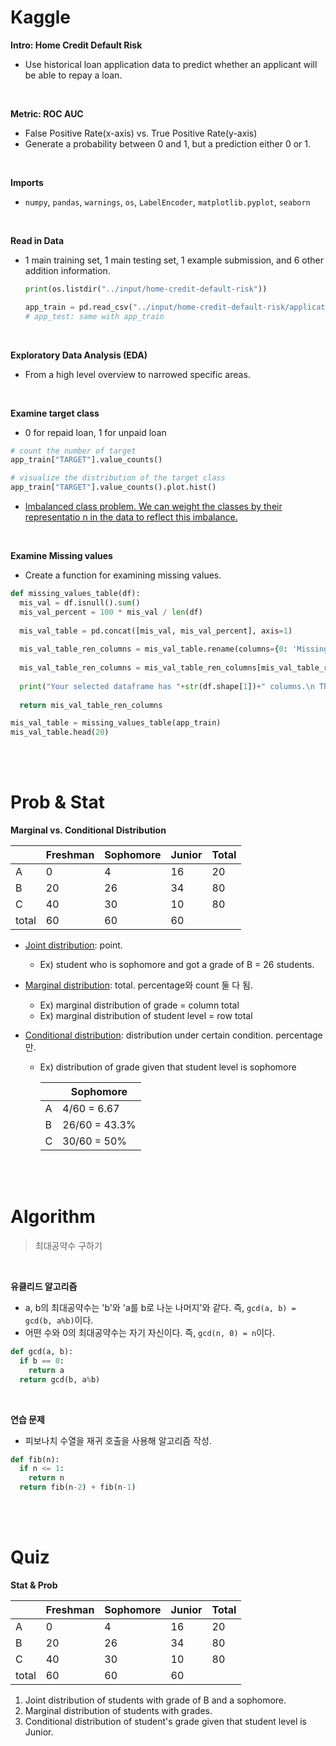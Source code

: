 # Kaggle

**Intro: Home Credit Default Risk**

- Use historical loan application data to predict whether an applicant will be able to repay a loan.

<br>

**Metric: ROC AUC**

- False Positive Rate(x-axis) vs. True Positive Rate(y-axis)
- Generate a probability between 0 and 1, but a prediction either 0 or 1.

<br>

**Imports**

- `numpy`, `pandas`, `warnings`, `os`, `LabelEncoder`, `matplotlib.pyplot`, `seaborn`

<br>

**Read in Data**

- 1 main training set, 1 main testing set, 1 example submission, and 6 other addition information.

  ~~~python
  print(os.listdir("../input/home-credit-default-risk"))
  
  app_train = pd.read_csv("../input/home-credit-default-risk/application_train.csv")
  # app_test: same with app_train
  ~~~

<br>

**Exploratory Data Analysis (EDA)**

- From a high level overview to narrowed specific areas.

<br>

**Examine target class**

- 0 for repaid loan, 1 for unpaid loan

~~~Python
# count the number of target
app_train["TARGET"].value_counts()

# visualize the distribution of the target class
app_train["TARGET"].value_counts().plot.hist()
~~~

- <u>Imbalanced class problem. We can weight the classes by their representatio n in the data to reflect this imbalance.</u>

<br>

**Examine Missing values**

- Create a function for examining missing values.

~~~python
def missing_values_table(df):
  mis_val = df.isnull().sum()
  mis_val_percent = 100 * mis_val / len(df)
  
  mis_val_table = pd.concat([mis_val, mis_val_percent], axis=1)
  
  mis_val_table_ren_columns = mis_val_table.rename(columns={0: 'Missing values', 1: '% of Total values'})
  
  mis_val_table_ren_columns = mis_val_table_ren_columns[mis_val_table_ren_columns.iloc[:, 1] != 0].sort_values('% of Total values', ascending=False).round(1)
  
  print("Your selected dataframe has "+str(df.shape[1])+" columns.\n There are "+str(mis_val_table_ren_columns.shape[0])+" columns that have missing values.")
  
  return mis_val_table_ren_columns
~~~

~~~Python
mis_val_table = missing_values_table(app_train)
mis_val_table.head(20)
~~~

<br>

<br>

# Prob & Stat

**Marginal vs. Conditional Distribution**

|       | Freshman | Sophomore | Junior | Total |
| ----- | -------- | --------- | ------ | ----- |
| A     | 0        | 4         | 16     | 20    |
| B     | 20       | 26        | 34     | 80    |
| C     | 40       | 30        | 10     | 80    |
| total | 60       | 60        | 60     |       |

- <u>Joint distribution</u>: point.

  - Ex) student who is sophomore and got a grade of B = 26 students.

- <u>Marginal distribution</u>: total. percentage와 count 둘 다 됨.

  - Ex) marginal distribution of grade = column total
  - Ex) marginal distribution of student level = row total

- <u>Conditional distribution</u>: distribution under certain condition. percentage만.

  - Ex) distribution of grade given that student level is sophomore

    |      | Sophomore     |
    | ---- | ------------- |
    | A    | 4/60 = 6.67   |
    | B    | 26/60 = 43.3% |
    | C    | 30/60 = 50%   |

<br>

<br>

# Algorithm

> 최대공약수 구하기

<br>

**유클리드 알고리즘**

- a, b의 최대공약수는 'b'와 'a를 b로 나눈 나머지'와 같다. 즉, `gcd(a, b) = gcd(b, a%b)`이다.
- 어떤 수와 0의 최대공약수는 자기 자신이다. 즉, `gcd(n, 0) = n`이다.

~~~python
def gcd(a, b):
  if b == 0:
    return a
  return gcd(b, a%b)
~~~

<br>

**연습 문제**

- 피보나치 수열을 재귀 호출을 사용해 알고리즘 작성.

~~~python
def fib(n):
  if n <= 1:
    return n
  return fib(n-2) + fib(n-1)
~~~

<br>

<Br>

# Quiz

**Stat & Prob**

|       | Freshman | Sophomore | Junior | Total |
| ----- | -------- | --------- | ------ | ----- |
| A     | 0        | 4         | 16     | 20    |
| B     | 20       | 26        | 34     | 80    |
| C     | 40       | 30        | 10     | 80    |
| total | 60       | 60        | 60     |       |

1. Joint distribution of students with grade of B and a sophomore.
2. Marginal distribution of students with grades.
3. Conditional distribution of student's grade given that student level is Junior.